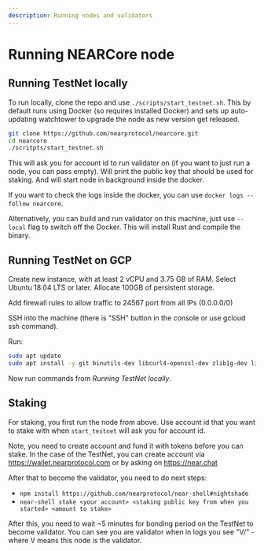 ```yaml
---
description: Running nodes and validators
---
```


# Running NEARCore node

## Running TestNet locally

To run locally, clone the repo and use `./scripts/start_testnet.sh`.
This by default runs using Docker (so requires installed Docker) and sets up auto-updating watchtower to upgrade the node as new version get released.

```bash
git clone https://github.com/nearprotocol/nearcore.git
cd nearcore
./scritpts/start_testnet.sh
```

This will ask you for account id to run validator on (if you want to just run a node, you can pass empty).
Will print the public key that should be used for staking.
And will start node in background inside the docker.

If you want to check the logs inside the docker, you can use `docker logs --follow nearcore`.

Alternatively, you can build and run validator on this machine, just use `--local` flag to switch off the Docker.
This will install Rust and compile the binary.

## Running TestNet on GCP

Create new instance, with at least 2 vCPU and 3.75 GB of RAM.
Select Ubuntu 18.04 LTS or later.
Allocate 100GB of persistent storage.

Add firewall rules to allow traffic to 24567 port from all IPs (0.0.0.0/0)

SSH into the machine (there is "SSH" button in the console or use gcloud ssh command).

Run:

```bash
sudo apt update
sudo apt install -y git binutils-dev libcurl4-openssl-dev zlib1g-dev libdw-dev libiberty-dev cmake gcc g++ python docker.io protobuf-compiler
```

Now run commands from *Running TestNet locally*.

## Staking

For staking, you first run the node from above.
Use account id that you want to stake with when `start_testnet` will ask you for account id.

Note, you need to create account and fund it with tokens before you can stake.
In the case of the TestNet, you can create account via https://wallet.nearprotocol.com or by asking on https://near.chat

After that to become the validator, you need to do next steps:

 - `npm install https://github.com/nearprotocol/near-shell#nightshade`
 - `near-shell stake <your account> <staking public key from when you started> <amount to stake>`

 After this, you need to wait ~5 minutes for bonding period on the TestNet to become validator.
 You can see you are validator when in logs you see "V/<number>" - where V means this node is the validator.
 